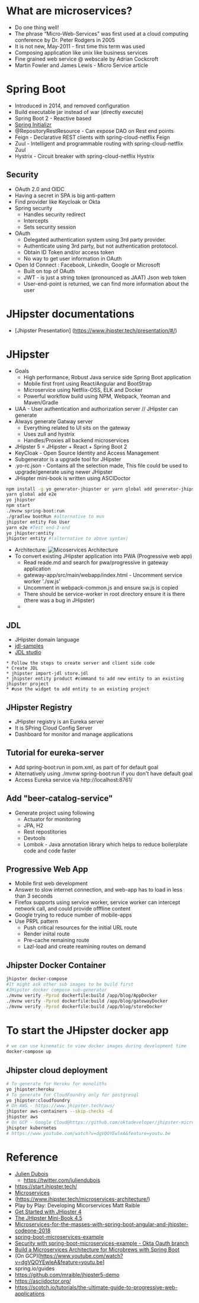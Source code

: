 # What are microservices?
* Do one thing well!
* The phrase “Micro-Web-Services” was first used at a cloud computing conference by Dr. Peter Rodgers in 2005
* It is not new, May-2011 - first time this term was used
* Composing application like unix like business services
* Fine grained web service @ webscale by Adrian Cockcroft
* Martin Fowler and  James Lewis - Micro Service article


# Spring Boot
* Introduced in 2014, and removed configuration
* Build executable jar instead of war (directly execute)
* Spring Boot 2 - Reactive based
* [Spring Initializr](start.spring.io)
* @RepositoryRestResource - Can expose DAO on Rest end points
* Feign - Declarative REST clients with spring-cloud-netflix Feign
* Zuul - Intelligent and programmable routing with spring-cloud-netflix Zuul
* Hystrix - Circuit breaker with spring-cloud-netflix Hystrix

## Security
* OAuth 2.0 and OIDC
* Having a secret in SPA is big anti-pattern
* Find provider like Keycloak or Okta
* Spring security 
  * Handles security redirect
  * Intercepts
  * Sets security session
* OAuth
  * Delegated authentication system using 3rd party provider.
  * Authenticate using 3rd party, but not authentication prototocol.
  * Obtain ID Token and/or access token
  * No way to get user information in OAuth
* Open Id Connect : Facebook, LinkedIn, Google or Microsoft
  * Built on top of OAuth
  * JWT - is just a string token (pronounced as JAAT) Json web token
  * User-end-point is returned, we can find more information about the user

# JHipster documentations
* [Jhipster Presentation] (https://www.jhipster.tech/presentation/#/)



# JHipster
* Goals
  * High performance, Robust Java service side Spring Boot application
  * Mobile first front using React/Angular and BootStrap
  * Microservice using Netflix-OSS, ELK and Docker
  * Powerful workflow build using NPM, Webpack, Yeoman and Maven/Gradle
* UAA - User authentication and authorization server // JHipster can generate  
* Always generate Gatway server
  * Everything related to UI sits on the gateway
  * Uses zull and hystrix
  * Handles/Proxies all backend microservices  
* JHipster 5 = JHipster + React + Spring Boot 2 
* KeyCloak - Open Source Identity and Access Management
* Subgenerator is a upgrade tool for JHipster
* .yo-rc.json - Contains all the selection made, This file could be used to upgrade/generate using newer JHipster
* JHispter mini-book is written using ASCIDoctor
```bash
npm install -g yo generator-jhipster or yarn global add generator-jhipster
yarn global add e2e
yo jhipster
npm start
./mvnw spring-boot:run
./gradlew bootRun #alternative to mvn
jhipster entity Foo User
yarn e2e #Test end-2-end
yo jhipster:entity
jhipster entity #(alternative to above syntax)
```
* Architecture: ![Micoservices Architecture][Arch]
* To convert existing JHipster application  into PWA (Progressive web app)
  * Read reade.md and search for pwa/progressive in gateway application
  * gateway-app/src/main/webapp/index.html - Uncomment service worker './sw.js'
  * Uncomment in webpack-common.js and ensure sw.js is copied
  * There should be service-worker in root directory ensure it is there (there was a bug in JHipster)
  * 


## JDL
* JHipster domain language
* [jdl-samples](https://github.com/jhipster/jdl-samples/blob/master/blog.jh)
* [JDL studio](https://start.jhipster.tech/jdl-studio/)
```
* Follow the steps to create server and client side code
* Create JDL
* jhipster import-jdl store.jdl
* jhipster entity product #command to add new entity to an existing jhipster project 
* #use the widget to add entity to an existing project
```

## JHipster Registry
* JHipster registry is an Eureka server
* It is SPring Cloud Config Server
* Dashboard for monitor and manage applications


## Tutorial for eureka-server
* Add 		<defaultGoal>spring-boot:run</defaultGoal> in pom.xml, as part of <build> for default goal
* Alternatively using  ./mvnw spring-boot:run if you don't have default goal
* Access Eureka service via http://localhost:8761/

## Add "beer-catalog-service"
* Generate project using following
  * Actuator for monitoring
  * JPA, H2
  * Rest repostitories
  * Devtools
  * Lombok - Java annotation library which helps to reduce boilerplate code and code faster 

## Progressive Web App
* Mobile first web development
* Answer to slow internet connection, and web-app has to load in less than 3 seconds
* Firefox supports using service worker, service worker can intercept network call, and could provide offfline content
* Google trying to reduce number of mobile-apps
* Use PRPL pattern
  * Push critical resources for the initial URL route
  * Render iniital route
  * Pre-cache remaining route
  * Lazl-load and create reamining routes on demand

## Jhipster Docker Container
```bash
jhipster docker-compose
#It might ask other sub images to be build first
#JHipster docker compose sub-generator
./mvnw verify -Pprod dockerfile:build /app/blog/AppDocker
./mvnw verify -Pprod dockerfile:build /app/blog/gatewayDocker
./mvnw verify -Pprod dockerfile:build /app/blog/storeDocker
```
# To start the JHipster docker app
```bash
# we can use kinematic to view docker images during development time
docker-compose up
```
## Jhipster cloud deployment
```bash
# To generate for Heroku for monoliths
yo jhipster:heroku
# To generate for CloudFoundry only for postgresql
yo jhipster:cloudfoundry
# On AWS - https://www.jhipster.tech/aws/
jhipster aws-containers --skip-checks -d
jhipster aws    
# On GCP - Google Cloud@https://github.com/oktadeveloper/jhipster-microservices-example
jhispter kubernetes
# https://www.youtube.com/watch?v=dgVQOYEwleA&feature=youtu.be

```


# Reference
* [Julien Dubois](https://www.julien-dubois.com/jhipster.html)
  * https://twitter.com/juliendubois
* https://start.jhipster.tech/  
* [Microservices](https://martinfowler.com/articles/microservices.html)
* (https://www.jhipster.tech/microservices-architecture/)
* Play by Play: Developing Micorservices Matt Raible 
* [Get Started with JHipster 4](http://www.eclipse.org/community/eclipse_newsletter/2017/january/article3.php)
* [The JHipster Mini-Book 4.5](https://www.infoq.com/minibooks/jhipster-4x-mini-book)
* [Microservices-for-the-masses-with-spring-boot-angular-and-jhipster-codeone-2018](https://speakerdeck.com/mraible/microservices-for-the-masses-with-spring-boot-angular-and-jhipster-codeone-2018)
* [spring-boot-microservices-example](https://github.com/oktadeveloper/spring-boot-microservices-example)
* [Security with spring-boot-microservices-example  - Okta Oauth branch](oktaoath@https://github.com/oktadeveloper/spring-boot-microservices-example)
* [Build a Microservices Architecture for Microbrews with Spring Boot](https://developer.okta.com/blog/2017/06/15/build-microservices-architecture-spring-boot)
* (On GCP)[https://www.youtube.com/watch?v=dgVQOYEwleA&feature=youtu.be]
* spring.io/guides
* https://github.com/mraible/jhipster5-demo
* https://asciidoctor.org/
* https://scotch.io/tutorials/the-ultimate-guide-to-progressive-web-applications

[Arch]: ../img/microservices_architecture_2.png "JHipster micoservices architecture"  


